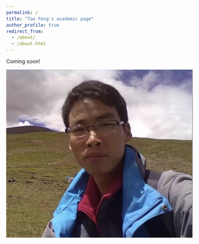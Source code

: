 ```yaml
---
permalink: /
title: "Tao Feng's academic page"
author_profile: true
redirect_from: 
  - /about/
  - /about.html
---
```


Coming soon!

![My profile photo](/images/profile.png)